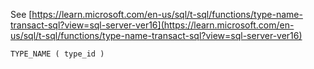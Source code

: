 See [https://learn.microsoft.com/en-us/sql/t-sql/functions/type-name-transact-sql?view=sql-server-ver16](https://learn.microsoft.com/en-us/sql/t-sql/functions/type-name-transact-sql?view=sql-server-ver16)
```
TYPE_NAME ( type_id )
```
